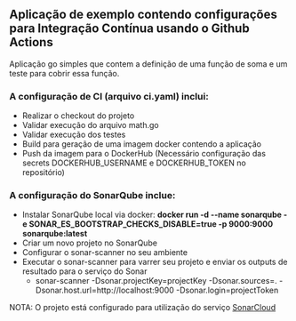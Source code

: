 ## Aplicação de exemplo contendo configurações para Integração Contínua usando o Github Actions

Aplicação go simples que contem a definição de uma função de soma e um teste para cobrir essa função.

### A configuração de CI (arquivo ci.yaml) inclui:

- Realizar o checkout do projeto
- Validar execução do arquivo math.go
- Validar execução dos testes
- Build para geração de uma imagem docker contendo a aplicação
- Push da imagem para o DockerHub (Necessário configuração das secrets DOCKERHUB_USERNAME e DOCKERHUB_TOKEN no repositório)

### A configuração do SonarQube inclue:

- Instalar SonarQube local via docker: **docker run -d --name sonarqube -e SONAR_ES_BOOTSTRAP_CHECKS_DISABLE=true -p 9000:9000 sonarqube:latest**
- Criar um novo projeto no SonarQube
- Configurar o sonar-scanner no seu ambiente
- Executar o sonar-scanner para varrer seu projeto e enviar os outputs de resultado para o serviço do Sonar
  - sonar-scanner -Dsonar.projectKey=projectKey -Dsonar.sources=. -Dsonar.host.url=http://localhost:9000 -Dsonar.login=projectToken

NOTA: O projeto está configurado para utilização do serviço [SonarCloud](https://sonarcloud.io/) 